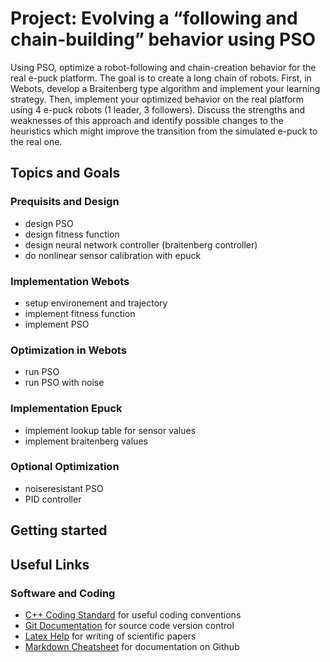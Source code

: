 # Project: Evolving a “following and chain-building” behavior using PSO

Using PSO, optimize a robot-following and chain-creation behavior for the real e-puck
platform. The goal is to create a long chain of robots. First, in Webots, develop a
Braitenberg type algorithm and implement your learning strategy. Then, implement
your optimized behavior on the real platform using 4 e-puck robots (1 leader, 3
followers). Discuss the strengths and weaknesses of this approach and identify possible
changes to the heuristics which might improve the transition from the simulated e-puck
to the real one.

## Topics and Goals

### Prequisits and Design

* design PSO
* design fitness function
* design neural network controller (braitenberg controller)
* do nonlinear sensor calibration with epuck

### Implementation Webots

* setup environement and trajectory
* implement fitness function
* implement PSO

### Optimization in Webots

* run PSO
* run PSO with noise

### Implementation Epuck

* implement lookup table for sensor values
* implement braitenberg values

### Optional Optimization

* noiseresistant PSO
* PID controller

## Getting started



## Useful Links

### Software and Coding

* [C++ Coding Standard](http://google-styleguide.googlecode.com/svn/trunk/cppguide.xml) for useful coding conventions
* [Git Documentation](http://git-scm.com/documentation) for source code version control
* [Latex Help](http://en.wikibooks.org/wiki/LaTeX) for writing of scientific papers
* [Markdown Cheatsheet](https://github.com/adam-p/markdown-here/wiki/Markdown-Cheatsheet) for documentation on Github
